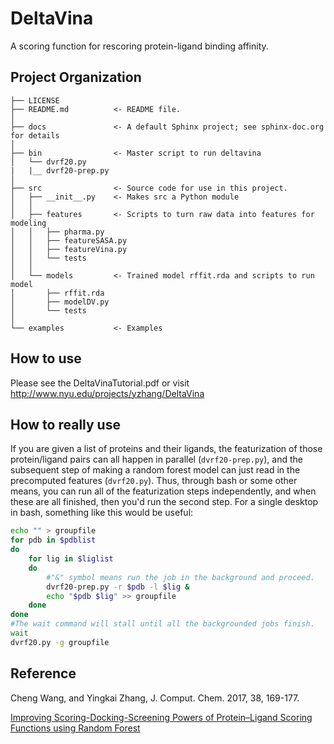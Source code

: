 DeltaVina
======

A scoring function for rescoring protein-ligand binding affinity.

Project Organization
------------
    ├── LICENSE
    ├── README.md          <- README file.
    │
    ├── docs               <- A default Sphinx project; see sphinx-doc.org for details
    │
    ├── bin                <- Master script to run deltavina
    │   └── dvrf20.py
    |   |__ dvrf20-prep.py
    │
    ├── src                <- Source code for use in this project.
    │   ├── __init__.py    <- Makes src a Python module
    │   │
    │   ├── features       <- Scripts to turn raw data into features for modeling
    │   │   ├── pharma.py  
    │   │   ├── featureSASA.py 
    │   │   ├── featureVina.py 
    │   │   └── tests
    │   │
    │   └── models         <- Trained model rffit.rda and scripts to run model
    │       ├── rffit.rda
    │       ├── modelDV.py
    │       └── tests
    │
    └── examples           <- Examples


How to use
-------
Please see the DeltaVinaTutorial.pdf or visit http://www.nyu.edu/projects/yzhang/DeltaVina

How to really use
-------
If you are given a list of proteins and their ligands, the featurization of those protein/ligand pairs can all happen in parallel (`dvrf20-prep.py`), and the subsequent step of making a random forest model can just read in the precomputed features (`dvrf20.py`). Thus, through bash or some other means, you can run all of the featurization steps independently, and when these are all finished, then you'd run the second step. For a single desktop in bash, something like this would be useful:

```bash
echo "" > groupfile
for pdb in $pdblist
do
    for lig in $liglist
    do
        #"&" symbol means run the job in the background and proceed.
        dvrf20-prep.py -r $pdb -l $lig &
        echo "$pdb $lig" >> groupfile
    done
done
#The wait command will stall until all the backgrounded jobs finish.
wait
dvrf20.py -g groupfile
```

Reference
---------
Cheng Wang, and Yingkai Zhang, J. Comput. Chem. 2017, 38, 169-177.

[Improving Scoring-Docking-Screening Powers of Protein–Ligand Scoring Functions using Random Forest](http://onlinelibrary.wiley.com/doi/10.1002/jcc.24667/abstract)
    
